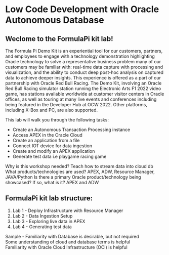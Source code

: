 # Low Code Development with Oracle Autonomous Database

## Weclome to the FormulaPi kit lab!<br>

The Formula Pi Demo Kit is an experiential tool for our customers, partners, and employees to engage with a technology demonstration highlighting Oracle technology to solve a representative business problem many of our customers may be familiar with: real-time data capture with processing and visualization, and the ability to conduct deep post-hoc analysis on captured data to achieve deeper insights. This experience is offered as a part of our partnership with Oracle Red Bull Racing. The Demo Kit, involving an Oracle Red Bull Racing simulator station running the Electronic Arts F1 2022 video game, has stations available worldwide at customer visitor centers in Oracle offices, as well as touring at many live events and conferences including being featured in the Developer Hub at OCW 2022. Other platforms, including X-Box and PC, are also supported.

This lab will walk you through the following tasks:

-  Create an Autonomous Transaction Processing instance
-  Access APEX in the Oracle Cloud
-  Create an application from a file
-  Connect IOT device for data ingestion
-  Create and modify an APEX application
-  Generate test data i.e playgame racing game

Why is this workshop needed? Teach how to stream data into cloud db
What products/technologies are used? APEX, ADW, Resource Manager, JAVA/Python
Is there a primary Oracle product/technology being showcased? If so, what is it? APEX and ADW

## FormulaPi kit lab structure:<br>
1. Lab 1 - Deploy Infrastructure with Resource Manager
1. Lab 2 - Data Ingestion Setup
1. Lab 3 - Exploring live data in APEX
1. Lab 4 - Generating test data

Sample - Familiarity with Database is desirable, but not required <br>
Some understanding of cloud and database terms is helpful <br>
Familiarity with Oracle Cloud Infrastructure (OCI) is helpful